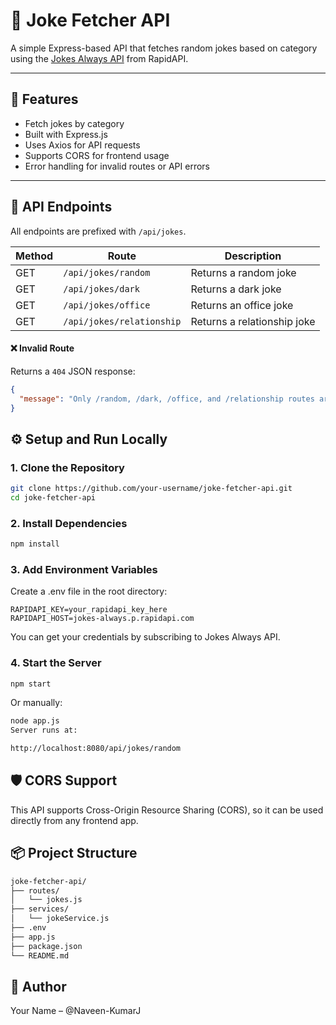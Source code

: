 # 🤣 Joke Fetcher API

A simple Express-based API that fetches random jokes based on category using the [Jokes Always API](https://rapidapi.com/matheusfilipi/api/jokes-always) from RapidAPI.

---

## 📌 Features

- Fetch jokes by category
- Built with Express.js
- Uses Axios for API requests
- Supports CORS for frontend usage
- Error handling for invalid routes or API errors

---

## 🚀 API Endpoints

All endpoints are prefixed with `/api/jokes`.

| Method | Route                     | Description                      |
|--------|---------------------------|----------------------------------|
| GET    | `/api/jokes/random`       | Returns a random joke            |
| GET    | `/api/jokes/dark`         | Returns a dark joke              |
| GET    | `/api/jokes/office`       | Returns an office joke           |
| GET    | `/api/jokes/relationship` | Returns a relationship joke      |

#### ❌ Invalid Route

Returns a `404` JSON response:
```json
{
  "message": "Only /random, /dark, /office, and /relationship routes are available"
}
```

## ⚙️ Setup and Run Locally

### 1. Clone the Repository

```bash
git clone https://github.com/your-username/joke-fetcher-api.git
cd joke-fetcher-api
```

### 2. Install Dependencies
```bash
npm install
```

### 3. Add Environment Variables
Create a .env file in the root directory:
```
RAPIDAPI_KEY=your_rapidapi_key_here
RAPIDAPI_HOST=jokes-always.p.rapidapi.com
```
You can get your credentials by subscribing to Jokes Always API.

### 4. Start the Server
```bash
npm start
```
Or manually:
```bash
node app.js
Server runs at:
```
```bash
http://localhost:8080/api/jokes/random
```
## 🛡️ CORS Support
This API supports Cross-Origin Resource Sharing (CORS), so it can be used directly from any frontend app.

## 📦 Project Structure
```bash
joke-fetcher-api/
├── routes/
│   └── jokes.js
├── services/
│   └── jokeService.js
├── .env
├── app.js
├── package.json
└── README.md
```

## 👤 Author
Your Name – @Naveen-KumarJ